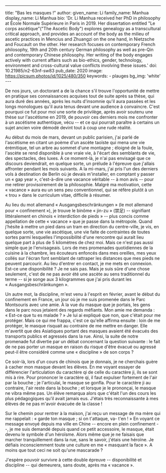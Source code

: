 ---
title: "Bas les masques !"
author:
    given_name: Li 
    family_name: Manhua
    display_name: Li Manhua
    bio: 'Dr. Li Manhua received her PhD in philosophy at École Normale Supérieure in Paris in 2019. Her dissertation entitled "Le corps ascétique"("The Ascetic Body") explores genealogy as a transcultural critical approach, and provides an account of the body as the milieu of ascetic practices in Mencius and Zhuangzi on the one hand, in Nietzsche and Foucault on the other. Her research focuses on contemporary French philosophy, 19th and 20th century German philosophy as well as pre-Qin and contemporary Chinese philosophy. Her writing of the body engages actively with current affairs such as bio-ethics, gender, technology, environment and cross-cultural value conflicts involving these issues.'
doi: 10.21985/n2-63nf-sw83
pub_date: 2020
image: https://picsum.photos/id/1025/480/350
keywords:
    - plauges
bg_img: 'white'
--- 

De nos jours, un doctorant a de la chance s'il trouve l'opportunité de mettre en pratique ses connaissances acquises tout de suite après sa thèse, qui aura duré des années, après les nuits d'insomnie qu'il aura passées et les longs monologues qu'il aura tenus devant une audience à convaincre. C'est pourquoi ce fut pour moi une sorte de privilège, après avoir soutenu une thèse sur l'ascétisme en 2019, de pouvoir ces derniers mois me confronter à un ascétisme authentique, vécu -- et ce qui pourrait paraître à certains un sujet ancien voire démodé devint tout à coup une rude réalité.

Au début du mois de mars, devant un public parisien, j'ai parlé de l'ascétisme en citant un poème d'un ascète taoïste qui mena une vie érémitique, tel un arbre au sommet d'une montagne ; éloigné de la foule, l'ascète se rend disponible à une vraie vie, à l'écart des semblants de vie, des spectacles, des luxes. À ce moment-là, je n'ai pas envisagé que ce discours deviendrait, en quelque sorte, un prélude à l'épreuve que j'allais affronter pendant les mois suivants. A la mi-mars, j'ai pris l'un des derniers vols à destination de Berlin où je devais m'installer, en comptant y passer un « gap year », c'est-à-dire une vacance véritable -- à mon avis -- pour me retirer provisoirement de la philosophie. Malgré ma motivation, cette « vacance » aura eu un sens peu conventionnel, qui se réfère plutôt à un « trou » dans le curriculum vitae, difficile à résumer.

Au lieu du mot allemand « Ausgangsbeschränkungen » (le mot allemand pour « confinement »), je trouve le binôme « jin-zu » (禁足) -- signifiant littéralement en chinois « interdiction de pieds » -- plus concis comme appellation de cette « vacance » que je passe dans la métropole. Quand j'hésite à mettre un pied dans un tram en direction du centre-ville, je vis, en quelque sorte, une vie ascétique, une vie faite de contraintes de toutes sortes parmi lesquelles l'impossibilité d'une rencontre qui aurait lieu quelque part à plus de 5 kilomètres de chez moi. Mais ce n'est pas aussi simple que je l'envisageais. Lors de mes promenades quotidiennes de la cuisine à la chambre, les écouteurs enfoncés dans mes oreilles, mes yeux collés sur l'écran font semblant de rattraper les distances que mes pieds ne peuvent parcourir. Au lieu d'entrer en contact, je me mets en connexion. Est-ce une disponibilité ? Je ne sais pas. Mais je suis sûre d'une chose seulement, c'est de ne pas avoir été une ascète au sens traditionnel du terme -- si je songe aux 3 kilogrammes que j'ai pris durant les « Ausgangsbeschränkungen ».

Un autre mot, la discipline, m'est venu à l'esprit en février, avant le début du confinement en France, un jour où je me suis promenée dans le Parc Montsouris avec une amie. À la vue du masque que je portais, les gens dans le parc nous jetaient des regards méfiants. Mon amie me demanda : « Est-ce que tu es malade ? » Je lui ai expliqué que non, que c'était pour me protéger. Mais ce qui me frappa, c'est ce qu'elle affirma ensuite : loin de me protéger, le masque risquait au contraire de me mettre en danger. Elle m'avertit que des Asiatiques portant des masques avaient été évacués des transports publics et agressés dans la rue. Ainsi, la suite de notre promenade fut divertie par un débat concernant la question suivante : le fait de ne pas porter un masque en raison du risque d'être évacué ou agressé peut-il être considéré comme une « discipline » de son corps ?

Ce soir-là, lors d'un cours de chinois que je donnais, je ne cherchais guère à cacher mon masque devant les élèves. En me voyant essayer de différencier l'articulation du caractère qi de celle du caractère ji, ils se sont mis à rire. Pour prononcer le caractère qi, il faut expulser fortement de l'air par la bouche ; je l'articulai, le masque se gonfla. Pour le caractère ji au contraire, l'air reste dans la bouche ; et lorsque je le prononçai, le masque ne vibra même pas. Un élève remarqua alors que c'était l'un des cours les plus pédagogiques qu'il avait jamais eus. J'étais très reconnaissante à mes élèves de ne pas m'avoir évacuée de la classe !

Sur le chemin pour rentrer à la maison, j'ai reçu un message de ma mère qui me rappelait : « garde ton masque ; si on t'attaque, va- t'en ! » En voyant ce message envoyé depuis ma ville en Chine -- encore en plein confinement --, je me suis demandé depuis quand ce petit accessoire, le masque, était devenu le symbole d'un héroïsme. Alors même que je ne faisais que marcher tranquillement dans la rue, sans le savoir, j'étais une héroïne. Je défiais inconsciemment toute une culture en me « masquant la face ». A moins que tout ceci ne soit qu'une mascarade ?

J'espère pouvoir survivre à cette double épreuve -- disponibilité et discipline -- qui demeurera, sans doute, après ma « vacance ».
